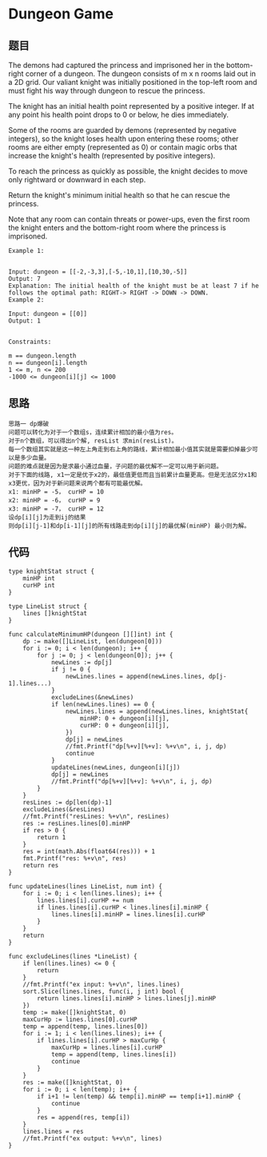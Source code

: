 # Dungeon Game 


## 题目

The demons had captured the princess and imprisoned her in the bottom-right corner of a dungeon. The dungeon consists of m x n rooms laid out in a 2D grid. Our valiant knight was initially positioned in the top-left room and must fight his way through dungeon to rescue the princess.

The knight has an initial health point represented by a positive integer. If at any point his health point drops to 0 or below, he dies immediately.

Some of the rooms are guarded by demons (represented by negative integers), so the knight loses health upon entering these rooms; other rooms are either empty (represented as 0) or contain magic orbs that increase the knight's health (represented by positive integers).

To reach the princess as quickly as possible, the knight decides to move only rightward or downward in each step.

Return the knight's minimum initial health so that he can rescue the princess.

Note that any room can contain threats or power-ups, even the first room the knight enters and the bottom-right room where the princess is imprisoned.

```
Example 1:


Input: dungeon = [[-2,-3,3],[-5,-10,1],[10,30,-5]]
Output: 7
Explanation: The initial health of the knight must be at least 7 if he follows the optimal path: RIGHT-> RIGHT -> DOWN -> DOWN.
Example 2:

Input: dungeon = [[0]]
Output: 1


Constraints:

m == dungeon.length
n == dungeon[i].length
1 <= m, n <= 200
-1000 <= dungeon[i][j] <= 1000
```

## 思路

```
思路一 dp爆破
问题可以转化为对于一个数组s，连续累计相加的最小值为res。
对于n个数组，可以得出n个解, resList 求min(resList)。
每一个数组其实就是这一种左上角走到右上角的路线，累计相加最小值其实就是需要扣掉最少可以是多少血量。
问题的难点就是因为是求最小通过血量，子问题的最优解不一定可以用于新问题。
对于下面的线路, x1一定是优于x2的，最低值更低而且当前累计血量更高。但是无法区分x1和x3更优，因为对于新问题来说两个都有可能最优解。
x1: minHP = -5， curHP = 10
x2: minHP = -6， curHP = 9
x3: minHP = -7， curHP = 12
设dp[i][j]为走到ij的结果
则dp[i][j-1]和dp[i-1][j]的所有线路走到dp[i][j]的最优解(minHP) 最小则为解。
```

## 代码
```
type knightStat struct {
	minHP int
	curHP int
}

type LineList struct {
	lines []knightStat
}

func calculateMinimumHP(dungeon [][]int) int {
	dp := make([]LineList, len(dungeon[0]))
	for i := 0; i < len(dungeon); i++ {
		for j := 0; j < len(dungeon[0]); j++ {
			newLines := dp[j]
			if j != 0 {
				newLines.lines = append(newLines.lines, dp[j-1].lines...)
			}
			excludeLines(&newLines)
			if len(newLines.lines) == 0 {
				newLines.lines = append(newLines.lines, knightStat{
					minHP: 0 + dungeon[i][j],
					curHP: 0 + dungeon[i][j],
				})
				dp[j] = newLines
				//fmt.Printf("dp[%+v][%+v]: %+v\n", i, j, dp)
				continue
			}
			updateLines(newLines, dungeon[i][j])
			dp[j] = newLines
			//fmt.Printf("dp[%+v][%+v]: %+v\n", i, j, dp)
		}
	}
	resLines := dp[len(dp)-1]
	excludeLines(&resLines)
	//fmt.Printf("resLines: %+v\n", resLines)
	res := resLines.lines[0].minHP
	if res > 0 {
		return 1
	}
	res = int(math.Abs(float64(res))) + 1
	fmt.Printf("res: %+v\n", res)
	return res
}

func updateLines(lines LineList, num int) {
	for i := 0; i < len(lines.lines); i++ {
		lines.lines[i].curHP += num
		if lines.lines[i].curHP < lines.lines[i].minHP {
			lines.lines[i].minHP = lines.lines[i].curHP
		}
	}
	return
}

func excludeLines(lines *LineList) {
	if len(lines.lines) <= 0 {
		return
	}
	//fmt.Printf("ex input: %+v\n", lines.lines)
	sort.Slice(lines.lines, func(i, j int) bool {
		return lines.lines[i].minHP > lines.lines[j].minHP
	})
	temp := make([]knightStat, 0)
	maxCurHp := lines.lines[0].curHP
	temp = append(temp, lines.lines[0])
	for i := 1; i < len(lines.lines); i++ {
		if lines.lines[i].curHP > maxCurHp {
			maxCurHp = lines.lines[i].curHP
			temp = append(temp, lines.lines[i])
			continue
		}
	}
	res := make([]knightStat, 0)
	for i := 0; i < len(temp); i++ {
		if i+1 != len(temp) && temp[i].minHP == temp[i+1].minHP {
			continue
		}
		res = append(res, temp[i])
	}
	lines.lines = res
	//fmt.Printf("ex output: %+v\n", lines)
}

```
